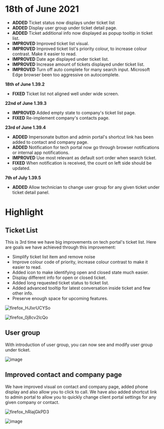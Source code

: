 # 18th of June 2021

- **ADDED** Ticket status now displays under ticket list
- **ADDED** Display user group under ticket detail page.
- **ADDED** Ticket additional info now displayed as popup tooltip in ticket list.
- **IMPROVED** Improved ticket list visual.
- **IMPROVED** Improved ticket list's priority colour, to increase colour contrast. Make it easier to read.
- **IMPROVED** Date age displayed under ticket list.
- **IMPROVED** Increase amount of tickets displayed under ticket list.
- **IMPROVED** Turn off auto complete for many search input. Microsoft Edge browser been too aggressive on autocomplete.

**18th of June 1.39.2**
- **FIXED** Ticket list not aligned well under wide screen.

**22nd of June 1.39.3**
- **IMPROVED** Added empty state to company's ticket list page.
- **FIXED** Re-implement company's contacts page.

**23rd of June 1.39.4**
- **ADDED** Impersonate button and admin portal's shortcut link has been added to contact and company page.
- **ADDED** Notification for tech portal now go through browser notifications or internal app notifications.
- **IMPROVED** Use most relevant as default sort order when search ticket.
- **FIXED** When notification is received, the count on left side should be updated.

**7th of July 1.39.5**
- **ADDED** Allow technician to change user group for any given ticket under ticket detail panel.

# Highlight

## Ticket List
This is 3rd time we have big improvements on tech portal's ticket list. Here are goals we have achieved through this improvement:

- Simplify ticket list item and remove noise
- Improve colour code of priority, increase colour contrast to make it easier to read.
- Added icon to make identifying open and closed state much easier.
- Display different info for open or closed ticket.
- Added long requested ticket status to ticket list.
- Added advanced tooltip for latest conversation inside ticket and few other info.
- Preserve enough space for upcoming features.


![firefox_HJlxrUCYSo](https://user-images.githubusercontent.com/1712143/124682176-4b48b080-df1e-11eb-9498-ffeb2132133e.png)

![firefox_0j8cv2lcQo](https://user-images.githubusercontent.com/1712143/124682180-4dab0a80-df1e-11eb-9cb4-aec390f049c3.png)


## User group
With introduction of user group, you can now see and modify user group under ticket.

![image](https://user-images.githubusercontent.com/1712143/124682259-77643180-df1e-11eb-8828-421031c8a806.png)

## Improved contact and company page

We have improved visual on contact and company page, added phone display and also allow you to click to call. We have also added shortcut link to admin portal to allow you to quickly change client portal settings for any given company or contact.

![firefox_hRiajGkPD3](https://user-images.githubusercontent.com/1712143/124682332-9c58a480-df1e-11eb-8aed-c53bef8c8b79.png)

![image](https://user-images.githubusercontent.com/1712143/124682365-af6b7480-df1e-11eb-8cf5-495022b3339f.png)
